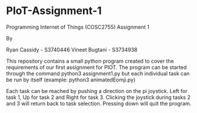 # PIoT-Assignment-1
Programming Internet of Things (COSC2755) Assignment 1

By

Ryan Cassidy - S3740446
Vineet Bugtani - S3734938

This repository contains a small python program created to cover the requirements of our first assignment for PIOT.
The program can be started through the command python3 assignment1.py but each individual task can be run by itself (example: python3 animatedEomji.py)

Each task can be reached by pushing a direction on the pi joystick. Left for task 1, Up for task 2 and Right for task 3. Clicking the joystick during tasks 2 and 3 will return back to task selection. Pressing down will quit the program.
